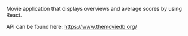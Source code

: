 Movie application that displays overviews and average scores by using React.

API can be found here: https://www.themoviedb.org/